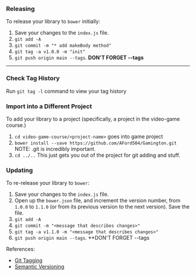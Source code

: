 ### Releasing

To release your library to `bower` initially:

1. Save your changes to the `index.js` file.
2. `git add -A`
3. `git commit -m "* add makeBody method"`
4. `git tag -a v1.0.0 -m "init"`
5. `git push origin main --tags`.  **DON'T FORGET --tags**

<hr>

### Check Tag History

Run `git tag -l` command to view your tag history

### Import into a Different Project

To add your library to a project (specifically, a project in the video-game course.)

1. `cd video-game-course/<project-name>` goes into game project
2. `bower install --save https://github.com/AFord504/Gamington.git` NOTE: .git is incredibly important.
3. `cd ../..` This just gets you out of the project for git adding and stuff.


### Updating 

To re-release your library to `bower`:

1. Save your changes to the `index.js` file.
2. Open up the `bower.json` file, and increment the version number, from `1.0.0` to `1.1.0` (or from its previous version to the next version). Save the file.
3. `git add -A`
4. `git commit -m "<message that describes changes>"`
5. `git tag -a v1.1.0 -m "<message that describes changes>"`
6. `git push origin main --tags`.  **DON'T FORGET --tags

References:

* <a href="https://git-scm.com/book/en/v2/Git-Basics-Tagging" target="_blank">Git Tagging</a>
* <a href="https://docs.npmjs.com/about-semantic-versioning" target="_blank">Semantic Versioning</a>
